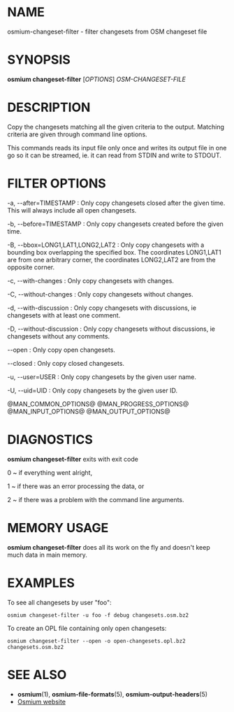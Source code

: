 
# NAME

osmium-changeset-filter - filter changesets from OSM changeset file


# SYNOPSIS

**osmium changeset-filter** \[*OPTIONS*\] *OSM-CHANGESET-FILE*


# DESCRIPTION

Copy the changesets matching all the given criteria to the output. Matching
criteria are given through command line options.

This commands reads its input file only once and writes its output file
in one go so it can be streamed, ie. it can read from STDIN and write to
STDOUT.

# FILTER OPTIONS

-a, \--after=TIMESTAMP
:   Only copy changesets closed after the given time.
    This will always include all open changesets.

-b, \--before=TIMESTAMP
:   Only copy changesets created before the given time.

-B, \--bbox=LONG1,LAT1,LONG2,LAT2
:   Only copy changesets with a bounding box overlapping the specified box.
    The coordinates LONG1,LAT1 are from one arbitrary corner, the coordinates
    LONG2,LAT2 are from the opposite corner.

-c, \--with-changes
:   Only copy changesets with changes.

-C, \--without-changes
:   Only copy changesets without changes.

-d, \--with-discussion
:   Only copy changesets with discussions, ie changesets with at least one
    comment.

-D, \--without-discussion
:   Only copy changesets without discussions, ie changesets without any
    comments.

\--open
:   Only copy open changesets.

\--closed
:   Only copy closed changesets.

-u, \--user=USER
:   Only copy changesets by the given user name.

-U, \--uid=UID
:   Only copy changesets by the given user ID.

@MAN_COMMON_OPTIONS@
@MAN_PROGRESS_OPTIONS@
@MAN_INPUT_OPTIONS@
@MAN_OUTPUT_OPTIONS@

# DIAGNOSTICS

**osmium changeset-filter** exits with exit code

0
  ~ if everything went alright,

1
  ~ if there was an error processing the data, or

2
  ~ if there was a problem with the command line arguments.


# MEMORY USAGE

**osmium changeset-filter** does all its work on the fly and doesn't keep much
data in main memory.


# EXAMPLES

To see all changesets by user "foo":

    osmium changeset-filter -u foo -f debug changesets.osm.bz2

To create an OPL file containing only open changesets:

    osmium changeset-filter --open -o open-changesets.opl.bz2 changesets.osm.bz2


# SEE ALSO

* **osmium**(1), **osmium-file-formats**(5), **osmium-output-headers**(5)
* [Osmium website](https://osmcode.org/osmium-tool/)

